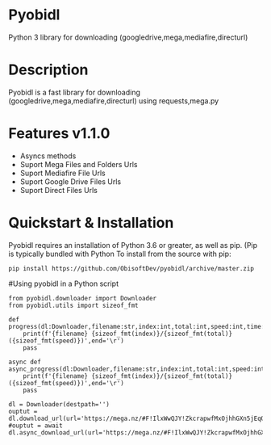 # Pyobidl
Python 3 library for downloading (googledrive,mega,mediafire,directurl)
# Description
Pyobidl is a fast library for downloading (googledrive,mega,mediafire,directurl) using requests,mega.py
# Features v1.1.0
- Asyncs methods
- Suport Mega Files and Folders Urls
- Suport Mediafire File Urls
- Suport Google Drive Files Urls
- Suport Direct Files Urls
# Quickstart & Installation
Pyobidl requires an installation of Python 3.6 or greater, as well as pip. (Pip is typically bundled with Python 
To install from the source with pip:
```
pip install https://github.com/ObisoftDev/pyobidl/archive/master.zip
```
#Using pyobidl in a Python script
```
from pyobidl.downloader import Downloader
from pyobidl.utils import sizeof_fmt

def progress(dl:Downloader,filename:str,index:int,total:int,speed:int,time:int,args:tuple=None):
    print(f'{filename} {sizeof_fmt(index)}/{sizeof_fmt(total)} ({sizeof_fmt(speed)})',end='\r')
    pass
    
async def async_progress(dl:Downloader,filename:str,index:int,total:int,speed:int,time:int,args:tuple=None):
    print(f'{filename} {sizeof_fmt(index)}/{sizeof_fmt(total)} ({sizeof_fmt(speed)})',end='\r')
    pass
    
dl = Downloader(destpath='')
ouptut = dl.download_url(url='https://mega.nz/#F!IlxWwQJY!ZkcrapwfMxOjhhGXn5jEqQ',progressfunc=progress)
#ouptut = await dl.async_download_url(url='https://mega.nz/#F!IlxWwQJY!ZkcrapwfMxOjhhGXn5jEqQ',progressfunc=async_progress)
```

